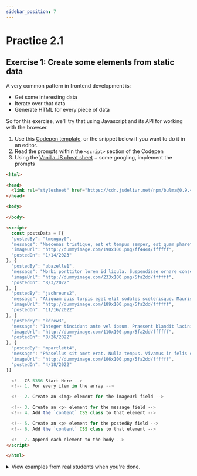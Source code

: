 ```yaml
---
sidebar_position: 7
---
```

# Practice 2.1

## Exercise 1: Create some elements from static data

A very common pattern in frontend development is:
- Get some interesting data
- Iterate over that data
- Generate HTML for every piece of data

So for this exercise, we'll try that using Javascript and its API for working with the browser.

1. Use this [Codepen template](https://codepen.io/intricatecloud/pen/RwBBYaP), or the snippet below if you want to do it in an editor.
2. Read the prompts within the `<script>` section of the Codepen
3. Using the [Vanilla JS cheat sheet](../resources/vanilla-js-cheatsheet.md) + some googling, implement the prompts

```html
<html>

<head>
  <link rel="stylesheet" href="https://cdn.jsdelivr.net/npm/bulma@0.9.4/css/bulma.min.css">
</head>

<body>

</body>

<script>
  const postsData = [{
  "postedBy": "lmenguy0",
  "message": "Maecenas tristique, est et tempus semper, est quam pharetra magna, ac consequat metus sapien ut nunc. Vestibulum ante ipsum primis in faucibus orci luctus et ultrices posuere cubilia Curae; Mauris viverra diam vitae quam. Suspendisse potenti.",
  "imageUrl": "http://dummyimage.com/190x100.png/ff4444/ffffff",
  "postedOn": "1/14/2023"
}, {
  "postedBy": "ubazelle1",
  "message": "Morbi porttitor lorem id ligula. Suspendisse ornare consequat lectus. In est risus, auctor sed, tristique in, tempus sit amet, sem.",
  "imageUrl": "http://dummyimage.com/233x100.png/5fa2dd/ffffff",
  "postedOn": "8/3/2022"
}, {
  "postedBy": "jschreurs2",
  "message": "Aliquam quis turpis eget elit sodales scelerisque. Mauris sit amet eros. Suspendisse accumsan tortor quis turpis.",
  "imageUrl": "http://dummyimage.com/189x100.png/5fa2dd/ffffff",
  "postedOn": "11/16/2022"
}, {
  "postedBy": "kdrew3",
  "message": "Integer tincidunt ante vel ipsum. Praesent blandit lacinia erat. Vestibulum sed magna at nunc commodo placerat.",
  "imageUrl": "http://dummyimage.com/110x100.png/5fa2dd/ffffff",
  "postedOn": "8/26/2022"
}, {
  "postedBy": "mpartlett4",
  "message": "Phasellus sit amet erat. Nulla tempus. Vivamus in felis eu sapien cursus vestibulum.",
  "imageUrl": "http://dummyimage.com/106x100.png/5fa2dd/ffffff",
  "postedOn": "4/18/2022"
}]

  <!-- CS 5356 Start Here -->
  <!-- 1. For every item in the array -->

  <!-- 2. Create an <img> element for the imageUrl field -->

  <!-- 3. Create an <p> element for the message field -->
  <!-- 4. Add the `content` CSS class to that element -->

  <!-- 5. Create an <p> element for the postedBy field -->
  <!-- 6. Add the `content` CSS class to that element -->

  <!-- 7. Append each element to the body -->
</script>

</html>
```


<details>
    <summary>
    View examples from real students when you're done.
    </summary>
    <p>My solution: https://codepen.io/intricatecloud/pen/RwBBYaP</p>
    <p>Student solutions:</p>
    <p>https://codepen.io/jiovine/pen/abjQamV</p>
    <p>https://codepen.io/christywu/pen/yLqQxPg</p>
    <p>https://codepen.io/jjw121/pen/MWBzqmJ</p>
    <p>https://codepen.io/cw656/pen/LYBXJZd</p>
    <p>https://codepen.io/aria-51/pen/xxJQaZP</p>
    <p>https://codepen.io/shunqilei/pen/LYBXJEQ</p>
</details>

